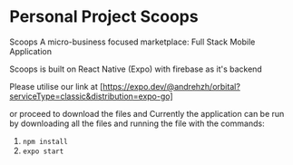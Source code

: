# Personal Project Scoops
Scoops 
A micro-business focused marketplace: Full Stack Mobile Application

Scoops is built on React Native (Expo) with firebase as it's backend

Please utilise our link at
[https://expo.dev/@andrehzh/orbital?serviceType=classic&distribution=expo-go]

or proceed to download the files and 
Currently the application can be run by downloading all the files and running the file with the commands:
1. `npm install`
2. `expo start`
